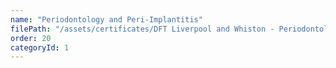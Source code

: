 ```yaml
---
name: "Periodontology and Peri-Implantitis"
filePath: "/assets/certificates/DFT Liverpool and Whiston - Periodontology and Peri-Implantitis.pdf"
order: 20
categoryId: 1
---
```

